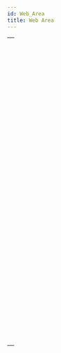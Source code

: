 ```yaml
---
id: Web_Area
title: Web Area
---
```

||
|---|
|[<!-- INCLUDE #_command_.WA Back URL available.Syntax -->](../../commands-legacy/wa-back-url-available)<br/><!-- INCLUDE #_command_.WA Back URL available.Summary -->|
|[<!-- INCLUDE #_command_.WA Create URL history menu.Syntax -->](../../commands-legacy/wa-create-url-history-menu)<br/><!-- INCLUDE #_command_.WA Create URL history menu.Summary -->|
|[<!-- INCLUDE #_command_.WA Evaluate JavaScript.Syntax -->](../../commands-legacy/wa-evaluate-javascript)<br/><!-- INCLUDE #_command_.WA Evaluate JavaScript.Summary -->|
|[<!-- INCLUDE #_command_.WA EXECUTE JAVASCRIPT FUNCTION.Syntax -->](../../commands-legacy/wa-execute-javascript-function)<br/><!-- INCLUDE #_command_.WA EXECUTE JAVASCRIPT FUNCTION.Summary -->|
|[<!-- INCLUDE #_command_.WA Forward URL available.Syntax -->](../../commands-legacy/wa-forward-url-available)<br/><!-- INCLUDE #_command_.WA Forward URL available.Summary -->|
|[<!-- INCLUDE #_command_.WA Get current URL.Syntax -->](../../commands-legacy/wa-get-current-url)<br/><!-- INCLUDE #_command_.WA Get current URL.Summary -->|
|[<!-- INCLUDE #_command_.WA GET EXTERNAL LINKS FILTERS.Syntax -->](../../commands-legacy/wa-get-external-links-filters)<br/><!-- INCLUDE #_command_.WA GET EXTERNAL LINKS FILTERS.Summary -->|
|[<!-- INCLUDE #_command_.WA Get last filtered URL.Syntax -->](../../commands-legacy/wa-get-last-filtered-url)<br/><!-- INCLUDE #_command_.WA Get last filtered URL.Summary -->|
|[<!-- INCLUDE #_command_.WA GET LAST URL ERROR.Syntax -->](../../commands-legacy/wa-get-last-url-error)<br/><!-- INCLUDE #_command_.WA GET LAST URL ERROR.Summary -->|
|[<!-- INCLUDE #_command_.WA Get page content.Syntax -->](../../commands-legacy/wa-get-page-content)<br/><!-- INCLUDE #_command_.WA Get page content.Summary -->|
|[<!-- INCLUDE #_command_.WA Get page title.Syntax -->](../../commands-legacy/wa-get-page-title)<br/><!-- INCLUDE #_command_.WA Get page title.Summary -->|
|[<!-- INCLUDE #_command_.WA GET PREFERENCE.Syntax -->](../../commands-legacy/wa-get-preference)<br/><!-- INCLUDE #_command_.WA GET PREFERENCE.Summary -->|
|[<!-- INCLUDE #_command_.WA GET URL FILTERS.Syntax -->](../../commands-legacy/wa-get-url-filters)<br/><!-- INCLUDE #_command_.WA GET URL FILTERS.Summary -->|
|[<!-- INCLUDE #_command_.WA GET URL HISTORY.Syntax -->](../../commands-legacy/wa-get-url-history)<br/><!-- INCLUDE #_command_.WA GET URL HISTORY.Summary -->|
|[<!-- INCLUDE #_command_.WA OPEN BACK URL.Syntax -->](../../commands-legacy/wa-open-back-url)<br/><!-- INCLUDE #_command_.WA OPEN BACK URL.Summary -->|
|[<!-- INCLUDE #_command_.WA OPEN FORWARD URL.Syntax -->](../../commands-legacy/wa-open-forward-url)<br/><!-- INCLUDE #_command_.WA OPEN FORWARD URL.Summary -->|
|[<!-- INCLUDE #_command_.WA OPEN URL.Syntax -->](../../commands-legacy/wa-open-url)<br/><!-- INCLUDE #_command_.WA OPEN URL.Summary -->|
|[<!-- INCLUDE #_command_.WA OPEN WEB INSPECTOR.Syntax -->](../../commands-legacy/wa-open-web-inspector)<br/><!-- INCLUDE #_command_.WA OPEN WEB INSPECTOR.Summary -->|
|[<!-- INCLUDE #_command_.WA REFRESH CURRENT URL.Syntax -->](../../commands-legacy/wa-refresh-current-url)<br/><!-- INCLUDE #_command_.WA REFRESH CURRENT URL.Summary -->|
|[<!-- INCLUDE #_command_.WA Run offscreen area.Syntax -->](../../commands-legacy/wa-run-offscreen-area)<br/><!-- INCLUDE #_command_.WA Run offscreen area.Summary -->|
|[<!-- INCLUDE #_command_.WA SET EXTERNAL LINKS FILTERS.Syntax -->](../../commands-legacy/wa-set-external-links-filters)<br/><!-- INCLUDE #_command_.WA SET EXTERNAL LINKS FILTERS.Summary -->|
|[<!-- INCLUDE #_command_.WA SET PAGE CONTENT.Syntax -->](../../commands-legacy/wa-set-page-content)<br/><!-- INCLUDE #_command_.WA SET PAGE CONTENT.Summary -->|
|[<!-- INCLUDE #_command_.WA SET PREFERENCE.Syntax -->](../../commands-legacy/wa-set-preference)<br/><!-- INCLUDE #_command_.WA SET PREFERENCE.Summary -->|
|[<!-- INCLUDE #_command_.WA SET URL FILTERS.Syntax -->](../../commands-legacy/wa-set-url-filters)<br/><!-- INCLUDE #_command_.WA SET URL FILTERS.Summary -->|
|[<!-- INCLUDE #_command_.WA STOP LOADING URL.Syntax -->](../../commands-legacy/wa-stop-loading-url)<br/><!-- INCLUDE #_command_.WA STOP LOADING URL.Summary -->|
|[<!-- INCLUDE #_command_.WA ZOOM IN.Syntax -->](../../commands-legacy/wa-zoom-in)<br/><!-- INCLUDE #_command_.WA ZOOM IN.Summary -->|
|[<!-- INCLUDE #_command_.WA ZOOM OUT.Syntax -->](../../commands-legacy/wa-zoom-out)<br/><!-- INCLUDE #_command_.WA ZOOM OUT.Summary -->|
